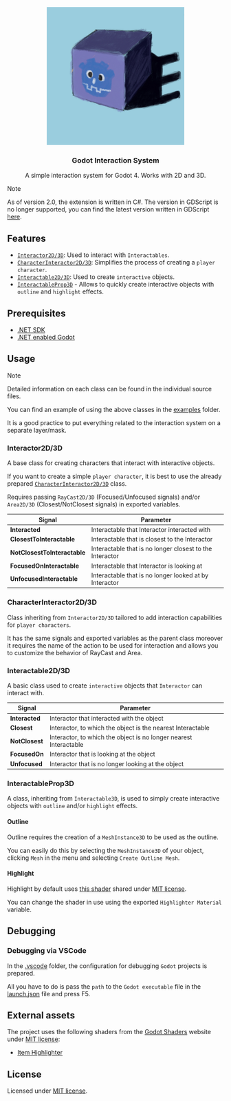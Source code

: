 <div align="center">
	<img src="./icon.png" width="320px" />
	<h3>Godot Interaction System</h3>
	<p />
	<p>A simple interaction system for Godot 4. Works with 2D and 3D.</p>
</div>

> [!NOTE]
> As of version 2.0, the extension is written in C#.
> The version in GDScript is no longer supported, you can find the latest version written in GDScript [here](https://github.com/MASSHUU12/godot-interaction-system/tree/v1.5.0).

## Features

-   [`Interactor2D/3D`](#interactor2d3d): Used to interact with `Interactables`.
-   [`CharacterInteractor2D/3D`](#characterinteractor2d3d): Simplifies the process of creating a `player character`.
-   [`Interactable2D/3D`](#interactable2d3d): Used to create `interactive` objects.
-   [`InteractableProp3D`](#interactableprop3d) - Allows to quickly create interactive objects with `outline` and `highlight` effects.

## Prerequisites

-   [.NET SDK](https://dotnet.microsoft.com/download)
-   [.NET enabled Godot](https://godotengine.org/download)

## Usage

> [!NOTE]
> Detailed information on each class can be found in the individual source files.

You can find an example of using the above classes in the [examples](./examples) folder.

It is a good practice to put everything related to the interaction system on a separate layer/mask.

### Interactor2D/3D

A base class for creating characters that interact with interactive objects.

If you want to create a simple `player character`, it is best to use the already prepared [`CharacterInteractor2D/3D`](#characterinteractor2d3d) class.

Requires passing `RayCast2D/3D` (Focused/Unfocused signals) and/or `Area2D/3D` (Closest/NotClosest signals) in exported variables.

| Signal                       | Parameter                                                |
| ---------------------------- | -------------------------------------------------------- |
| **Interacted**               | Interactable that Interactor interacted with             |
| **ClosestToInteractable**    | Interactable that is closest to the Interactor           |
| **NotClosestToInteractable** | Interactable that is no longer closest to the Interactor |
| **FocusedOnInteractable**    | Interactable that Interactor is looking at               |
| **UnfocusedInteractable**    | Interactable that is no longer looked at by Interactor   |

### CharacterInteractor2D/3D

Class inheriting from `Interactor2D/3D` tailored to add interaction capabilities for `player characters`.

It has the same signals and exported variables as the parent class moreover it requires the name of the action to be used for interaction and allows you to customize the behavior of RayCast and Area.

### Interactable2D/3D

A basic class used to create `interactive` objects that `Interactor` can interact with.

| Signal         | Parameter                                                         |
| -------------- | ----------------------------------------------------------------- |
| **Interacted** | Interactor that interacted with the object                        |
| **Closest**    | Interactor, to which the object is the nearest Interactable       |
| **NotClosest** | Interactor, to which the object is no longer nearest Interactable |
| **FocusedOn**  | Interactor that is looking at the object                          |
| **Unfocused**  | Interactor that is no longer looking at the object                |

### InteractableProp3D

A class, inheriting from `Interactable3D`, is used to simply create interactive objects with `outline` and/or `highlight` effects.

#### Outline

Outline requires the creation of a `MeshInstance3D` to be used as the outline.

You can easily do this by selecting the `MeshInstance3D` of your object, clicking `Mesh` in the menu and selecting `Create Outline Mesh`.

#### Highlight

Highlight by default uses [this shader](https://godotshaders.com/shader/collectable-item-shining-highlight/) shared under [MIT license](https://opensource.org/licenses/MIT).

You can change the shader in use using the exported `Highlighter Material` variable.

## Debugging

### Debugging via VSCode

In the [.vscode](./.vscode) folder, the configuration for debugging `Godot` projects is prepared.

All you have to do is pass the `path` to the `Godot executable` file in the [launch.json](./.vscode/launch.json) file and press F5.

## External assets

The project uses the following shaders from the [Godot Shaders](https://godotshaders.com/shader/collectable-item-shining-highlight/) website under [MIT license](https://opensource.org/licenses/MIT):

-   [Item Highlighter](https://godotshaders.com/shader/collectable-item-shining-highlight/)

## License

Licensed under [MIT license](./LICENSE).
